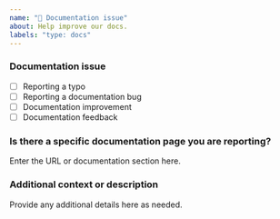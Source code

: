 ```yaml
---
name: "📖 Documentation issue"
about: Help improve our docs.
labels: "type: docs"
---
```


### Documentation issue

<!-- (Update "[ ]" to "[x]" to check a box) -->

- [ ] Reporting a typo
- [ ] Reporting a documentation bug
- [ ] Documentation improvement
- [ ] Documentation feedback

<!--
  If your issue is not regarding the documentation, please choose an issue type:
  https://github.com/BlackBeltTechnology/structured-map-proxy/issues/new/choose
-->

### Is there a specific documentation page you are reporting?

Enter the URL or documentation section here.

### Additional context or description

Provide any additional details here as needed.
